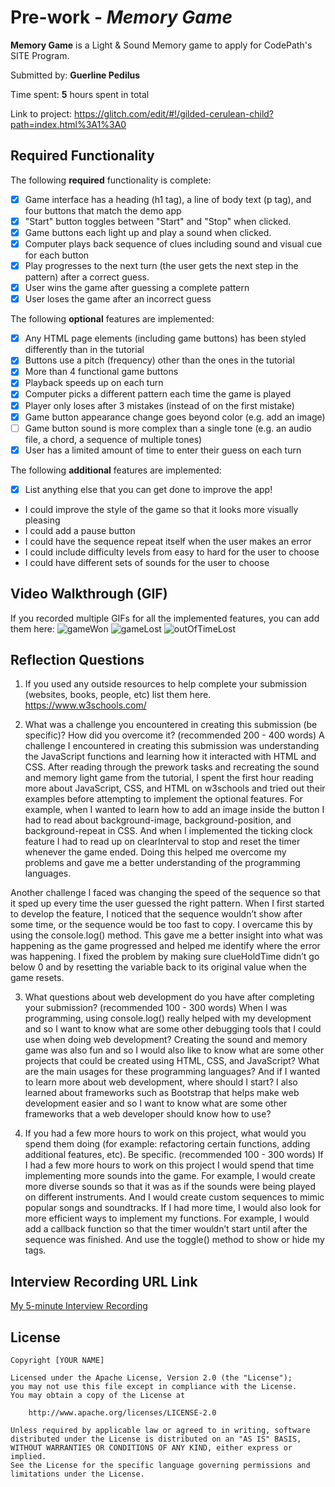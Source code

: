 # Pre-work - *Memory Game*

**Memory Game** is a Light & Sound Memory game to apply for CodePath's SITE Program. 

Submitted by: **Guerline Pedilus**

Time spent: **5** hours spent in total

Link to project: https://glitch.com/edit/#!/gilded-cerulean-child?path=index.html%3A1%3A0

## Required Functionality

The following **required** functionality is complete:

* [X] Game interface has a heading (h1 tag), a line of body text (p tag), and four buttons that match the demo app
* [X] "Start" button toggles between "Start" and "Stop" when clicked. 
* [X] Game buttons each light up and play a sound when clicked. 
* [X] Computer plays back sequence of clues including sound and visual cue for each button
* [X] Play progresses to the next turn (the user gets the next step in the pattern) after a correct guess. 
* [X] User wins the game after guessing a complete pattern
* [X] User loses the game after an incorrect guess

The following **optional** features are implemented:

* [X] Any HTML page elements (including game buttons) has been styled differently than in the tutorial
* [X] Buttons use a pitch (frequency) other than the ones in the tutorial
* [X] More than 4 functional game buttons
* [X] Playback speeds up on each turn
* [X] Computer picks a different pattern each time the game is played
* [X] Player only loses after 3 mistakes (instead of on the first mistake)
* [X] Game button appearance change goes beyond color (e.g. add an image)
* [ ] Game button sound is more complex than a single tone (e.g. an audio file, a chord, a sequence of multiple tones)
* [X] User has a limited amount of time to enter their guess on each turn

The following **additional** features are implemented:

- [X] List anything else that you can get done to improve the app!
- I could improve the style of the game so that it looks more visually pleasing
- I could add a pause button
- I could have the sequence repeat itself when the user makes an error
- I could include difficulty levels from easy to hard for the user to choose
- I could have different sets of sounds for the user to choose 

## Video Walkthrough (GIF)

If you recorded multiple GIFs for all the implemented features, you can add them here:
![gameWon](https://user-images.githubusercontent.com/32109441/161356254-5686041d-b120-4436-bcc6-626bd314d9d5.gif)
![gameLost](https://user-images.githubusercontent.com/32109441/161356260-547fb0ff-7ca7-4457-9c72-f09d26fd44be.gif)
![outOfTimeLost](https://user-images.githubusercontent.com/32109441/161356262-ec2743bd-5684-4e40-bb26-73492f613a39.gif)

## Reflection Questions
1. If you used any outside resources to help complete your submission (websites, books, people, etc) list them here. 
https://www.w3schools.com/

2. What was a challenge you encountered in creating this submission (be specific)? How did you overcome it? (recommended 200 - 400 words) 
A challenge I encountered in creating this submission was understanding the JavaScript functions and learning how it interacted with HTML and CSS. After reading through the prework tasks and recreating the sound and memory light game from the tutorial, I spent the first hour reading more about JavaScript, CSS, and HTML on w3schools and tried out their examples before attempting to implement the optional features. For example, when I wanted to learn how to add an image inside the button I had to read about background-image, background-position, and background-repeat in CSS. And when I implemented the ticking clock feature I had to read up on clearInterval to stop and reset the timer whenever the game ended. Doing this helped me overcome my problems and gave me a better understanding of the programming languages.

Another challenge I faced was changing the speed of the sequence so that it sped up every time the user guessed the right pattern. When I first started to develop the feature, I noticed that the sequence wouldn’t show after some time, or the sequence would be too fast to copy. I overcame this by using the console.log() method. This gave me a better insight into what was happening as the game progressed and helped me identify where the error was happening. I fixed the problem by making sure clueHoldTime didn’t go below 0 and by resetting the variable back to its original value when the game resets.

3. What questions about web development do you have after completing your submission? (recommended 100 - 300 words) 
When I was programming, using console.log() really helped with my development and so I want to know what are some other debugging tools that I could use when doing web development? 
Creating the sound and memory game was also fun and so I would also like to know what are some other projects that could be created using HTML, CSS, and JavaScript? What are the main usages for these programming languages? And if I wanted to learn more about web development, where should I start? 
I also learned about frameworks such as Bootstrap that helps make web development easier and so I want to know what are some other frameworks that a web developer should know how to use?


4. If you had a few more hours to work on this project, what would you spend them doing (for example: refactoring certain functions, adding additional features, etc). Be specific. (recommended 100 - 300 words) 
If I had a few more hours to work on this project I would spend that time implementing more sounds into the game. For example, I would create more diverse sounds so that it was as if the sounds were being played on different instruments. And I would create custom sequences to mimic popular songs and soundtracks. If I had more time, I would also look for more efficient ways to implement my functions. For example, I would add a callback function so that the timer wouldn’t start until after the sequence was finished. And use the toggle() method to show or hide my tags.



## Interview Recording URL Link

[My 5-minute Interview Recording](your-link-here)


## License

    Copyright [YOUR NAME]

    Licensed under the Apache License, Version 2.0 (the "License");
    you may not use this file except in compliance with the License.
    You may obtain a copy of the License at

        http://www.apache.org/licenses/LICENSE-2.0

    Unless required by applicable law or agreed to in writing, software
    distributed under the License is distributed on an "AS IS" BASIS,
    WITHOUT WARRANTIES OR CONDITIONS OF ANY KIND, either express or implied.
    See the License for the specific language governing permissions and
    limitations under the License.
